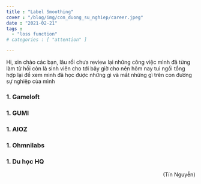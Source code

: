 ```yaml
---
title : "Label Smoothing"
cover : "/blog/img/con_duong_su_nghiep/career.jpeg"
date : "2021-02-21"
tags : 
  - "loss function"
# categories : [ "attention" ]

---
```


Hi, xin chào các bạn, lâu rồi chưa review lại những công việc mình đã từng làm từ hồi còn là sinh viên cho tới bây giờ cho nên hôm nay tui ngồi tổng hợp lại để xem mình đã học được những gì và mất những gì trên con đường sự nghiệp của mình<br/>


### 1. Gameloft

### 1. GUMI

### 1. AIOZ

### 1. Ohmnilabs

### 1. Du học HQ



<div style="text-align: right"> (Tín Nguyễn) </div>
